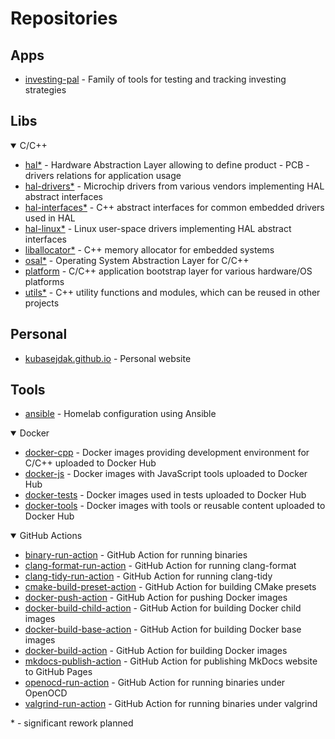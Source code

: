 # Repositories

## Apps

- [investing-pal](https://github.com/kubasejdak-org/investing-pal) - Family of tools for testing and tracking investing strategies

## Libs

<details open>
  <summary>C/C++</summary>

- [hal*](https://github.com/kubasejdak-org/hal) - Hardware Abstraction Layer allowing to define product - PCB - drivers relations for application usage
- [hal-drivers*](https://github.com/kubasejdak-org/hal-drivers) - Microchip drivers from various vendors implementing HAL abstract interfaces
- [hal-interfaces*](https://github.com/kubasejdak-org/hal-interfaces) - C++ abstract interfaces for common embedded drivers used in HAL
- [hal-linux*](https://github.com/kubasejdak-org/hal-linux) - Linux user-space drivers implementing HAL abstract interfaces
- [liballocator*](https://github.com/kubasejdak-org/liballocator) - C++ memory allocator for embedded systems
- [osal*](https://github.com/kubasejdak-org/osal) - Operating System Abstraction Layer for C/C++
- [platform](https://github.com/kubasejdak-org/platform) - C/C++ application bootstrap layer for various hardware/OS platforms
- [utils*](https://github.com/kubasejdak-org/utils) - C++ utility functions and modules, which can be reused in other projects

</details>

## Personal

- [kubasejdak.github.io](https://github.com/kubasejdak/kubasejdak.github.io) - Personal website

## Tools

- [ansible](https://github.com/kubasejdak-org/ansible) - Homelab configuration using Ansible

<details open>
  <summary>Docker</summary>

- [docker-cpp](https://github.com/kubasejdak-org/docker-cpp) - Docker images providing development environment for C/C++ uploaded to Docker Hub
- [docker-js](https://github.com/kubasejdak-org/docker-js) - Docker images with JavaScript tools uploaded to Docker Hub
- [docker-tests](https://github.com/kubasejdak-org/docker-tests) - Docker images used in tests uploaded to Docker Hub
- [docker-tools](https://github.com/kubasejdak-org/docker-tools) - Docker images with tools or reusable content uploaded to Docker Hub

</details>

<details open>
  <summary>GitHub Actions</summary>

- [binary-run-action](https://github.com/kubasejdak-org/binary-run-action) - GitHub Action for running binaries
- [clang-format-run-action](https://github.com/kubasejdak-org/clang-format-run-action) - GitHub Action for running clang-format
- [clang-tidy-run-action](https://github.com/kubasejdak-org/clang-tidy-run-action) - GitHub Action for running clang-tidy
- [cmake-build-preset-action](https://github.com/kubasejdak-org/cmake-build-preset-action) - GitHub Action for building CMake presets
- [docker-push-action](https://github.com/kubasejdak-org/docker-push-action) - GitHub Action for pushing Docker images
- [docker-build-child-action](https://github.com/kubasejdak-org/docker-build-child-action) - GitHub Action for building Docker child images
- [docker-build-base-action](https://github.com/kubasejdak-org/docker-build-base-action) - GitHub Action for building Docker base images
- [docker-build-action](https://github.com/kubasejdak-org/docker-build-action) - GitHub Action for building Docker images
- [mkdocs-publish-action](https://github.com/kubasejdak-org/mkdocs-publish-action) - GitHub Action for publishing MkDocs website to GitHub Pages
- [openocd-run-action](https://github.com/kubasejdak-org/openocd-run-action) - GitHub Action for running binaries under OpenOCD
- [valgrind-run-action](https://github.com/kubasejdak-org/valgrind-run-action) - GitHub Action for running binaries under valgrind

</details>

\* - significant rework planned

